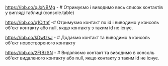 https://ibb.co/qJxNBMg - # Отримуємо і виводимо весь список контактів у вигляді таблиці (console.table)

https://ibb.co/q1Crtnf -# Отримуємо контакт по id і виводимо у консоль об'єкт контакту або null, якщо контакту з таким id не існує.

https://ibb.co/kDwtzsJ - # Додаємо контакт та виводимо в консоль об'єкт новоствореного контакту

https://ibb.co/2FtBzSN - # Видаляємо контакт та виводимо в консоль об'єкт видаленого контакту або null, якщо контакту з таким id не існує.
